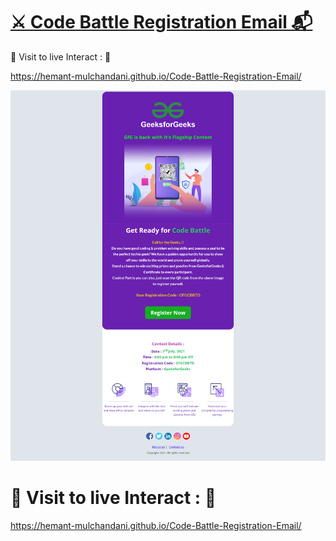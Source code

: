 # [⚔️ Code Battle Registration Email 📬](https://hemant-mulchandani.github.io/Code-Battle-Registration-Email/)

  📌 Visit to live Interact : 🔗

  https://hemant-mulchandani.github.io/Code-Battle-Registration-Email/ 


![Mail Capture](Code%20Battle%20Registration%20Mail%20Capture.png)

# 📌 Visit to live Interact : 🔗

 https://hemant-mulchandani.github.io/Code-Battle-Registration-Email/ 


